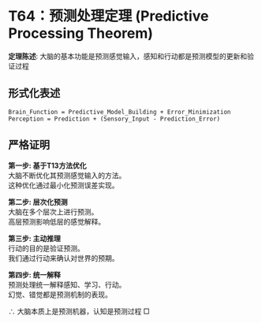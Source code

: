 # T64：预测处理定理 (Predictive Processing Theorem)  

**定理陈述**: 大脑的基本功能是预测感觉输入，感知和行动都是预测模型的更新和验证过程  

## 形式化表述  
```  
Brain_Function = Predictive_Model_Building + Error_Minimization  
Perception = Prediction + (Sensory_Input - Prediction_Error)  
```  

## 严格证明  

**第一步: 基于T13方法优化**  
大脑不断优化其预测感觉输入的方法。  
这种优化通过最小化预测误差实现。  

**第二步: 层次化预测**  
大脑在多个层次上进行预测。  
高层预测影响低层的感觉解释。  

**第三步: 主动推理**  
行动的目的是验证预测。  
我们通过行动来确认对世界的预期。  

**第四步: 统一解释**  
预测处理统一解释感知、学习、行动。  
幻觉、错觉都是预测机制的表现。  

∴ 大脑本质上是预测机器，认知是预测过程 □  